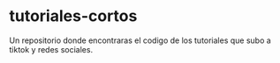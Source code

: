 # tutoriales-cortos
Un repositorio donde encontraras el codigo de los tutoriales que subo a tiktok y redes sociales.
